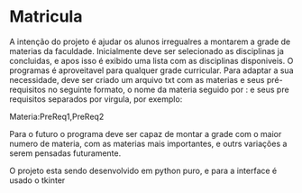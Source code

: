 # Matricula
A intenção do projeto é ajudar os alunos irregualres a montarem a grade de materias da faculdade. Inicialmente deve ser selecionado as disciplinas ja concluidas, e apos isso é exibido uma lista com as disciplinas disponiveis. O programas é aproveitavel para qualquer grade curricular. 
Para adaptar a sua necessidade, deve ser criado um arquivo txt com as materias e seus pré-requisitos no seguinte formato, o nome da materia seguido por : e seus pre requisitos separados por virgula, por exemplo:

Materia:PreReq1,PreReq2

Para o futuro o programa deve ser capaz de montar a grade com o maior numero de materia, com as materias mais importantes, e outrs variações a serem pensadas futuramente.


O projeto esta sendo desenvolvido em python puro, e para a interface é usado o tkinter
